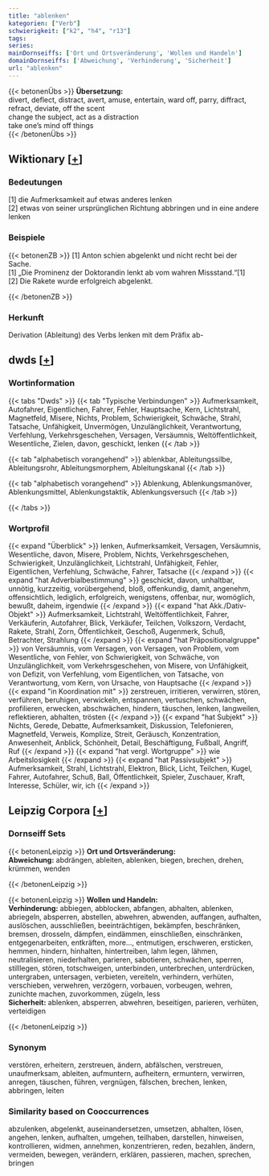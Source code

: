 ```yaml
---
title: "ablenken"
kategorien: ["Verb"]
schwierigkeit: ["k2", "h4", "r13"]
tags:
series:
mainDornseiffs: ['Ort und Ortsveränderung', 'Wollen und Handeln']
domainDornseiffs: ['Abweichung', 'Verhinderung', 'Sicherheit']
url: "ablenken"
---
```


{{< betonenÜbs >}}
**Übersetzung:**  
divert, deflect, distract, avert, amuse, entertain, ward off, parry, diffract, refract, deviate, off the scent  
change the subject, act as a distraction  
take one’s mind off things  
{{< /betonenÜbs >}}

## Wiktionary [[+](https://de.wiktionary.org/wiki/ablenken)]

### Bedeutungen
[1] die Aufmerksamkeit auf etwas anderes lenken  
[2] etwas von seiner ursprünglichen Richtung abbringen und in eine andere lenken  

### Beispiele
{{< betonenZB >}}
[1] Anton schien abgelenkt und nicht recht bei der Sache.  
[1] „Die Prominenz der Doktorandin lenkt ab vom wahren Missstand.“[1]  
[2] Die Rakete wurde erfolgreich abgelenkt.  

{{< /betonenZB >}}
### Herkunft
Derivation (Ableitung) des Verbs lenken mit dem Präfix ab-  



## dwds [[+](https://www.dwds.de/wb/ablenken)]

### Wortinformation
{{< tabs "Dwds" >}}
{{< tab "Typische Verbindungen" >}}
Aufmerksamkeit, Autofahrer, Eigentlichen, Fahrer, Fehler, Hauptsache, Kern, Lichtstrahl, Magnetfeld, Misere, Nichts, Problem, Schwierigkeit, Schwäche, Strahl, Tatsache, Unfähigkeit, Unvermögen, Unzulänglichkeit, Verantwortung, Verfehlung, Verkehrsgeschehen, Versagen, Versäumnis, Weltöffentlichkeit, Wesentliche, Zielen, davon, geschickt, lenken
{{< /tab >}}

{{< tab "alphabetisch vorangehend" >}}
ablenkbar, Ableitungssilbe, Ableitungsrohr, Ableitungsmorphem, Ableitungskanal
{{< /tab >}}

{{< tab "alphabetisch vorangehend" >}}
Ablenkung, Ablenkungsmanöver, Ablenkungsmittel, Ablenkungstaktik, Ablenkungsversuch
{{< /tab >}}

{{< /tabs >}}

### Wortprofil
{{< expand "Überblick" >}} lenken, Aufmerksamkeit, Versagen, Versäumnis, Wesentliche, davon, Misere, Problem, Nichts, Verkehrsgeschehen, Schwierigkeit, Unzulänglichkeit, Lichtstrahl, Unfähigkeit, Fehler, Eigentlichen, Verfehlung, Schwäche, Fahrer, Tatsache {{< /expand >}}
{{< expand "hat Adverbialbestimmung" >}} geschickt, davon, unhaltbar, unnötig, kurzzeitig, vorübergehend, bloß, offenkundig, damit, angenehm, offensichtlich, lediglich, erfolgreich, wenigstens, offenbar, nur, womöglich, bewußt, daheim, irgendwie {{< /expand >}}
{{< expand "hat Akk./Dativ-Objekt" >}} Aufmerksamkeit, Lichtstrahl, Weltöffentlichkeit, Fahrer, Verkäuferin, Autofahrer, Blick, Verkäufer, Teilchen, Volkszorn, Verdacht, Rakete, Strahl, Zorn, Öffentlichkeit, Geschoß, Augenmerk, Schuß, Betrachter, Strahlung {{< /expand >}}
{{< expand "hat Präpositionalgruppe" >}} von Versäumnis, vom Versagen, von Versagen, von Problem, vom Wesentliche, von Fehler, von Schwierigkeit, von Schwäche, von Unzulänglichkeit, vom Verkehrsgeschehen, von Misere, von Unfähigkeit, von Defizit, von Verfehlung, vom Eigentlichen, von Tatsache, von Verantwortung, vom Kern, von Ursache, von Hauptsache {{< /expand >}}
{{< expand "in Koordination mit" >}} zerstreuen, irritieren, verwirren, stören, verführen, beruhigen, verwickeln, entspannen, vertuschen, schwächen, profilieren, erwecken, abschwächen, hindern, täuschen, lenken, langweilen, reflektieren, abhalten, trösten {{< /expand >}}
{{< expand "hat Subjekt" >}} Nichts, Gerede, Debatte, Aufmerksamkeit, Diskussion, Telefonieren, Magnetfeld, Verweis, Komplize, Streit, Geräusch, Konzentration, Anwesenheit, Anblick, Schönheit, Detail, Beschäftigung, Fußball, Angriff, Ruf {{< /expand >}}
{{< expand "hat vergl. Wortgruppe" >}} wie Arbeitslosigkeit {{< /expand >}}
{{< expand "hat Passivsubjekt" >}} Aufmerksamkeit, Strahl, Lichtstrahl, Elektron, Blick, Licht, Teilchen, Kugel, Fahrer, Autofahrer, Schuß, Ball, Öffentlichkeit, Spieler, Zuschauer, Kraft, Interesse, Schüler, wir, ich {{< /expand >}}

## Leipzig Corpora [[+](https://corpora.uni-leipzig.de/en/res?word=ablenken&corpusId=deu_newscrawl-public_2018)]

### Dornseiff Sets
{{< betonenLeipzig >}}
**Ort und Ortsveränderung:**  
**Abweichung:** abdrängen, ableiten, ablenken, biegen, brechen, drehen, krümmen, wenden  

{{< /betonenLeipzig >}}


{{< betonenLeipzig >}}
**Wollen und Handeln:**  
**Verhinderung:** abbiegen, abblocken, abfangen, abhalten, ablenken, abriegeln, absperren, abstellen, abwehren, abwenden, auffangen, aufhalten, auslöschen, ausschließen, beeinträchtigen, bekämpfen, beschränken, bremsen, drosseln, dämpfen, eindämmen, einschließen, einschränken, entgegenarbeiten, entkräften, more..., entmutigen, erschweren, ersticken, hemmen, hindern, hinhalten, hintertreiben, lahm legen, lähmen, neutralisieren, niederhalten, parieren, sabotieren, schwächen, sperren, stilllegen, stören, totschweigen, unterbinden, unterbrechen, unterdrücken, untergraben, untersagen, verbieten, vereiteln, verhindern, verhüten, verschieben, verwehren, verzögern, vorbauen, vorbeugen, wehren, zunichte machen, zuvorkommen, zügeln, less  
**Sicherheit:** ablenken, absperren, abwehren, beseitigen, parieren, verhüten, verteidigen  

{{< /betonenLeipzig >}}

### Synonym
verstören, erheitern, zerstreuen, ändern, abfälschen, verstreuen, unaufmerksam, ableiten, aufmuntern, aufheitern, ermuntern, verwirren, anregen, täuschen, führen, vergnügen, fälschen, brechen, lenken, abbringen, leiten


### Similarity based on Cooccurrences
abzulenken, abgelenkt, auseinandersetzen, umsetzen, abhalten, lösen, angehen, lenken, aufhalten, umgehen, teilhaben, darstellen, hinweisen, kontrollieren, widmen, annehmen, konzentrieren, reden, bezahlen, ändern, vermeiden, bewegen, verändern, erklären, passieren, machen, sprechen, bringen

